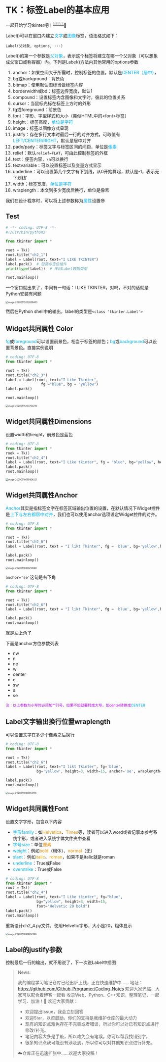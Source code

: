 # TK：标签Label的基本应用

一起开始学习tkinter吧！<sup><u><a href=#demo><font color=#bbbbbb>NEWS</font></a></u></sup>:rocket:

Label()可以在窗口内建立<font color=#00B0F0>文字</font>或<font color=#00B0F0>图像</font>标签，语法格式如下：

```
Label(父对象, options, ···)
```

Label()的第一个参数是<font color=#00B0F0>父对象</font>，表示这个标签将建立在哪一个父对象（可以想象成父窗口或称容器）内。下列是Label()方法内其他常用的options参数

1. anchor：如果空间大于所需时，控制标签的位置，默认是<font color=#00B0F0>CENTER（居中）</font>，
2. bg或background：背景色
3. bitmap：使用默认图标当做标签内容
4. borderwidth或bd：标签边界宽度，默认1
5. compound：设置标签内含图像和文字时，彼此的位置关系
6. cursor：当鼠标光标在标签上方时的外形
7. fg或foreground：前景色
8. font：字形、字型样式和大小（类似HTML中的&lt;font>标签）
9. height：标签高度，<font color=#00B0F0>单位是字符</font>
10. image：标签以图像方式呈现
11. justify：存在多行文本时最后一行的对齐方式，可取值有<font color=#00B0F0>LEFT/CENTER/RIGHT</font>，默认是居中对齐
12. padx/pady：标签文字与标签区间的间距，单位是<font color=#00B0F0>像素</font>
13. relief：默认`relief=FLAT`，可由此控制标签的外框
14. text：便签内容，`\n`可以换行
15. textvariable：可以设置标签以及变量方式显示
16. underline：可以设置第几个文字有下划线，从0开始算起，默认是-1，表示无下划线‘
17. width：标签宽度，<font color=#00B0F0>单位是字符</font>
18. wraplength：本文到多少宽度后换行，单位是像素

我们在设计程序时，可以将上述参数称为<font color=#00B0F0>属性</font>设置:sunglasses:

## Test

```python
# -*- coding: UTF-8 -*-
#!/usr/bin/python3

from tkinter import *

root = Tk()
root.title("ch2_1")
label = Label(root, text="I LIKE TKINTER")
label.pack()  # 包装与定位组件
print(type(label))  # 传回Label数据类型

root.mainloop()
```

一个窗口就出来了，中间有一句话：I LIKE TKINTER，对吗，不对的话就是Python安装有问题

<img src="image-20200515202659403.png" alt="image-20200515202659403" style="zoom:50%;" />

然后在Python shell中的输出，label的类型是`<class 'tkinter.Label'>`

## Widget共同属性 Color

<font color=#00B0F0>fg</font>或<font color=#00B0F0>foreground</font>可以设置前景色，相当于标签的颜色；<font color=#00B0F0>bg</font>或<font color=#00B0F0>background</font>可以设置背景色。直接实例说明

```python
# coding: UTF-8
from tkinter import *

root = Tk()
root.title("ch2_3")
label = Label(root, text="I Like Tkinter",
                fg ="blue", bg = "yellow")
label.pack()

root.mainloop()
```

<img src="image-20200515203704216.png" alt="image-20200515203704216" style="zoom:50%;" />

## Widget共同属性Dimensions

设置width和height，前景色是蓝色

```python
# coding: UTF-8
from tkinter import *
rook = Tk()
root.title("ch2_4")
label = Label(root, text="I Like tkinter", fg = "blue", bg="yellow", height=3, width=15)
label.pack()
root.mainloop()
```

<img src="image-20200516095806221.png" alt="image-20200516095806221" style="zoom:50%;" />

## Widget共同属性Anchor

<font color=#00B0F0>Anchor</font>其实是指标签文字在标签区域输出位置的设置，在默认情况下Widget控件是<font color=#00B0F0>上下与左右都居中对齐</font>，我们也可以使用anchor选项设定Widget控件的对齐。

```python
# coding: UTF-8
from tkinter import *

root = Tk()
root.title("ch2_6")
label = Label(root, text = "I likt Tkinter", fg = 'blue', bg='yellow',height =3, width= 15, anchor = 'se')

label.pack()
root.mainloop()
```

<img src="image-20200516100214548.png" alt="image-20200516100214548" style="zoom:50%;" />

`anchor='se'`这句是右下角

```python
# coding: UTF-8
from tkinter import *

root = Tk()
root.title("ch2_6")
label = Label(root, text = "I likt Tkinter", fg = 'blue', bg='yellow',height =3, width= 15, anchor = 'nw')

label.pack()
root.mainloop()
```

就是左上角了

下面是anchor方位参数列表

+ nw
+ n
+ ne
+ w
+ center
+ e
+ sw
+ s
+ se

<small><font color=#B000F0>注：以上参数为小写时必须加“”引号，如果不加就要转成大写，如center转换成<font color=#00B0F0>CENTER</font></font></small>

## Label文字输出换行位置wraplength

可以设置文字在多少个像素之后换行

```python
# coding: UTF-8
from tkinter import *

root = Tk()
root.title("ch2_6")
label = Label(root, text="I likt Tkinter", fg='blue',
              bg='yellow', height=3, width=15, anchor='se', wraplength=40)

label.pack()
root.mainloop()
```

<img src="image-20200516100852516.png" alt="image-20200516100852516" style="zoom:50%;" />

## Widget共同属性Font

设置文字字形，包含以下内容

+ <font color=#00B0F0>字形family</font>：如<font color=#F09000>Helvetica</font>、<font color=#F09000>Times</font>等，读者可以进入word或者记事本参考系统字形，或者进入系统字体文件夹中查看
+ <font color=#00B0F0>字号size</font>：单位<font color=#F09000>像素</font>
+ <font color=#00B0F0>weight</font>：例如<font color=#F09000>bold</font>（粗体）、<font color=#F09000>normal</font>（无）
+ <font color=#00B0F0>slant</font>：例如<font color=#F0A000>italic</font>、<font color=#F0A000>roman</font>，如果不是italic就是roman
+ <font color=#00B0F0>underline</font>：True或False
+ <font color=#00B0F0>overstrike</font>：True或False

```python
# coding: UTF-8
from tkinter import *
root = Tk()
root.title("ch2_4")
label = Label(root, text="I Like tkinter", fg="blue",
              bg="yellow", height=3, width=15,
              font="Helvetic 20 bold")
label.pack()
root.mainloop()
```

重新设计ch2_4.py文件，使用Helvetic字形，大小是20，粗体显示

<img src="image-20200516101632398.png" alt="image-20200516101632398" style="zoom:50%;" />

## Label的justify参数

控制最后一行的输出，就不用说了，下一次说Label中插图

><p id=demo>News:</p>
>
>我的编程学习笔记仓库已经出炉上线，正在快速维护中……
>地址：<https://github.com/Github-Programer/Coding-Notes>
>欢迎大家光临，大家可以配合着博客一起看
>收录Web、Python、C++知识，整理笔记，一起学习、加油！:rocket:
>欢迎大家贡献：
>
>+ 欢迎提出Issue，我会立刻回答
>+ 欢迎Star，以资鼓励，你们的支持是我维护仓库的最大动力
>+ 现有的知识点难免存在不完善或者错误，所以你可以对已有知识点进行修改/补充。
>+ 笔记内容大多是手敲，所以难免会有笔误，你可以帮我找错别字。
>+ 很多知识点我可能没有涉及到，所以你可以对其他知识点进行补充。
>
>:cloud:仓库正在迅速扩张中……欢迎大家投稿！